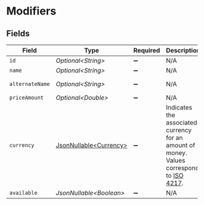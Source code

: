 # Modifiers


## Fields

| Field                                                                                                                              | Type                                                                                                                               | Required                                                                                                                           | Description                                                                                                                        | Example                                                                                                                            |
| ---------------------------------------------------------------------------------------------------------------------------------- | ---------------------------------------------------------------------------------------------------------------------------------- | ---------------------------------------------------------------------------------------------------------------------------------- | ---------------------------------------------------------------------------------------------------------------------------------- | ---------------------------------------------------------------------------------------------------------------------------------- |
| `id`                                                                                                                               | *Optional\<String>*                                                                                                                | :heavy_minus_sign:                                                                                                                 | N/A                                                                                                                                | 12345                                                                                                                              |
| `name`                                                                                                                             | *Optional\<String>*                                                                                                                | :heavy_minus_sign:                                                                                                                 | N/A                                                                                                                                | Modifier                                                                                                                           |
| `alternateName`                                                                                                                    | *Optional\<String>*                                                                                                                | :heavy_minus_sign:                                                                                                                 | N/A                                                                                                                                | Modifier New                                                                                                                       |
| `priceAmount`                                                                                                                      | *Optional\<Double>*                                                                                                                | :heavy_minus_sign:                                                                                                                 | N/A                                                                                                                                | 10                                                                                                                                 |
| `currency`                                                                                                                         | [JsonNullable\<Currency>](../../models/components/Currency.md)                                                                     | :heavy_minus_sign:                                                                                                                 | Indicates the associated currency for an amount of money. Values correspond to [ISO 4217](https://en.wikipedia.org/wiki/ISO_4217). | USD                                                                                                                                |
| `available`                                                                                                                        | *JsonNullable\<Boolean>*                                                                                                           | :heavy_minus_sign:                                                                                                                 | N/A                                                                                                                                | true                                                                                                                               |
